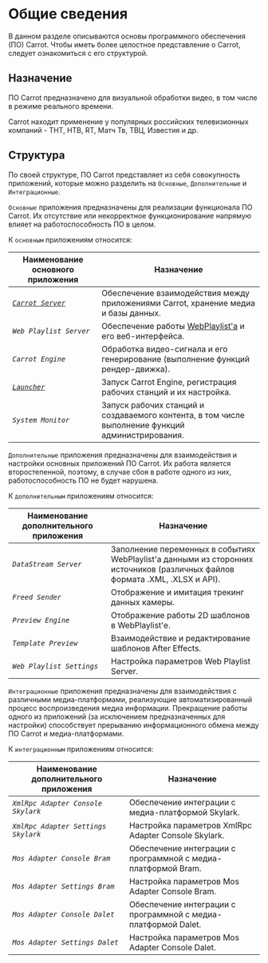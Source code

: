 # Общие сведения

В данном разделе описываются основы программного обеспечения (ПО) Carrot. Чтобы иметь более целостное представление о Carrot, следует ознакомиться с его структурой.

## Назначение

ПО Carrot предназначено для визуальной обработки видео, в том числе в режиме реального времени. 

Carrot находит применение у популярных российских телевизионных компаний - ТНТ, НТВ, RT, Матч Тв, ТВЦ, Известия и др.

## Структура

По своей структуре, ПО Carrot представляет из себя совокупность приложений, которые можно разделить на `Основные`, `Дополнительные` и `Интеграционные`.

`Основные` приложения предназначены для реализации функционала ПО Carrot. Их отсутствие или некорректное функционирование напрямую влияет на работоспособность ПО в целом. 

К `основным` приложениям относится:

| Наименование основного приложения | Назначение |
|----------------------------------|------------|
|*[`Carrot Server`](CarrotServer.md)*|Обеспечение взаимодействия между приложениями Carrot, хранение медиа и базы данных.|
|*`Web Playlist Server`*|Обеспечение работы [WebPlaylist'a](WebPlaylist.md) и его веб-интерфейса.|
|*`Carrot Engine`*|Обработка видео-сигнала и его генерирование (выполнение функций рендер-движка).|
|*[`Launcher`](Launcher.md)*|Запуск Carrot Engine, регистрация рабочих станций и их настройка.|
|*`System Monitor`*|Запуск рабочих станций и создаваемого контента, в том числе выполнение функций администрирования.|

`Дополнительные` приложения предназначены для взаимодействия и настройки основных приложений ПО Carrot. Их работа является второстепенной, поэтому, в случае сбоя в работе одного из них, работоспособность ПО не будет нарушена. 

К `дополнительным` приложениям относится:

| Наименование дополнительного приложения | Назначение |
|----------------------------------|------------|
|*`DataStream Server`*|Заполнение переменных в событиях WebPlaylist'а данными из сторонних источников (различных файлов формата .XML, .XLSX и API).|
|*`Freed Sender`*|Отображение и имитация трекинг данных камеры.|
|*`Preview Engine`*|Отображение работы 2D шаблонов в WebPlaylist'е.|
|*`Template Preview`*|Взаимодействие и редактирование шаблонов After Effects.|
|*`Web Playlist Settings`*|Настройка параметров Web Playlist Server.|

`Интеграционные` приложения предназначены для взаимодействия с различными медиа-платформами, реализующие автоматизированный процесс воспроизведения медиа информации. Прекращение работы одного из приложений (за исключением предназначенных для настройки) способствует прерыванию информационного обмена между ПО Carrot и медиа-платформами.

К `интеграционным` приложениям относится:

| Наименование дополнительного приложения | Назначение |
|----------------------------------|------------|
|*`XmlRpc Adapter Console Skylark`*|Обеспечение интеграции с медиа-платформой Skylark.|
|*`XmlRpc Adapter Settings Skylark`*|Настройка параметров XmlRpc Adapter Console Skylark.|
|*`Mos Adapter Console Bram`*|Обеспечение интеграции с программной с медиа-платформой Bram.|
|*`Mos Adapter Settings Bram`*|Настройка параметров Mos Adapter Console Bram.|
|*`Mos Adapter Console Dalet`*|Обеспечение интеграции с программной с медиа-платформой Dalet.|
|*`Mos Adapter Settings Dalet`*|Настройка параметров Mos Adapter Console Dalet.|
